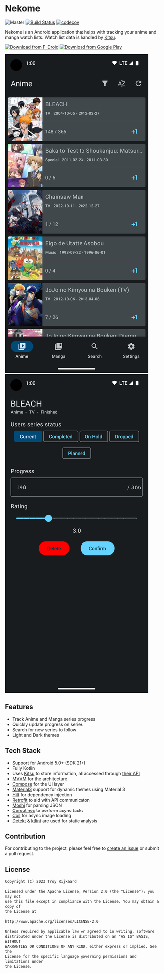 # Nekome

![Master](https://github.com/Chesire/Nekome/workflows/Master/badge.svg)
[![Build Status](https://app.bitrise.io/app/9d4a9399b9f5d683/status.svg?token=9KwlEAgGeH0XqZ_LuwDJuA&branch=master)](https://app.bitrise.io/app/9d4a9399b9f5d683)
[![codecov](https://codecov.io/gh/Chesire/Nekome/branch/master/graph/badge.svg)](https://codecov.io/gh/Chesire/Nekome)

Nekome is an Android application that helps with tracking your anime and manga watch lists. Watch list data is handled by [Kitsu](https://kitsu.io/).

[<img src="https://fdroid.gitlab.io/artwork/badge/get-it-on.png"
      alt="Download from F-Droid"
      height="80">](https://f-droid.org/packages/com.chesire.nekome/)
[<img src="https://play.google.com/intl/en_us/badges/images/generic/en_badge_web_generic.png"
      alt="Download from Google Play"
      height="80">](https://play.google.com/store/apps/details?id=com.chesire.nekome)

![List](fastlane/metadata/android/en-GB/images/phoneScreenshots/1_en-GB.png)
![detail](fastlane/metadata/android/en-GB/images/phoneScreenshots/3_en-GB.png)

## Features

* Track Anime and Manga series progress
* Quickly update progress on series
* Search for new series to follow
* Light and Dark themes

## Tech Stack

* Support for Android 5.0+ (SDK 21+)
* Fully Kotlin
* Uses [Kitsu](https://kitsu.io/) to store information, all accessed through [their API](https://kitsu.docs.apiary.io/)
* [MVVM](https://developer.android.com/topic/libraries/architecture) for the architecture
* [Compose](https://developer.android.com/jetpack/compose) for the UI layer
* [Material3](https://developer.android.com/jetpack/compose/designsystems/material3) support for dynamic themes using Material 3
* [Hilt](https://dagger.dev/hilt/) for dependency injection
* [Retrofit](https://github.com/square/retrofit) to aid with API communicaton
* [Moshi](https://github.com/square/moshi) for parsing JSON
* [Coroutines](https://github.com/Kotlin/kotlinx.coroutines) to perform async tasks
* [Coil](https://github.com/coil-kt/coil) for async image loading
* [Detekt](https://github.com/arturbosch/detekt) & [ktlint](https://github.com/pinterest/ktlint) are used for static analysis

## Contribution

For contributing to the project, please feel free to [create an issue](https://github.com/Chesire/Nekome/issues/new) or submit a pull request.

## License

    Copyright (C) 2023 Troy Rijkaard

    Licensed under the Apache License, Version 2.0 (the "License"); you may not
    use this file except in compliance with the License. You may obtain a copy of
    the License at

    http://www.apache.org/licenses/LICENSE-2.0

    Unless required by applicable law or agreed to in writing, software
    distributed under the License is distributed on an "AS IS" BASIS, WITHOUT
    WARRANTIES OR CONDITIONS OF ANY KIND, either express or implied. See the
    License for the specific language governing permissions and limitations under
    the License.
